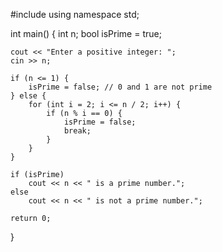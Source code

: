 #include <iostream>
using namespace std;

int main() {
    int n;
    bool isPrime = true;

    cout << "Enter a positive integer: ";
    cin >> n;

    if (n <= 1) {
        isPrime = false; // 0 and 1 are not prime
    } else {
        for (int i = 2; i <= n / 2; i++) {
            if (n % i == 0) {
                isPrime = false;
                break;
            }
        }
    }

    if (isPrime)
        cout << n << " is a prime number.";
    else
        cout << n << " is not a prime number.";

    return 0;
}
